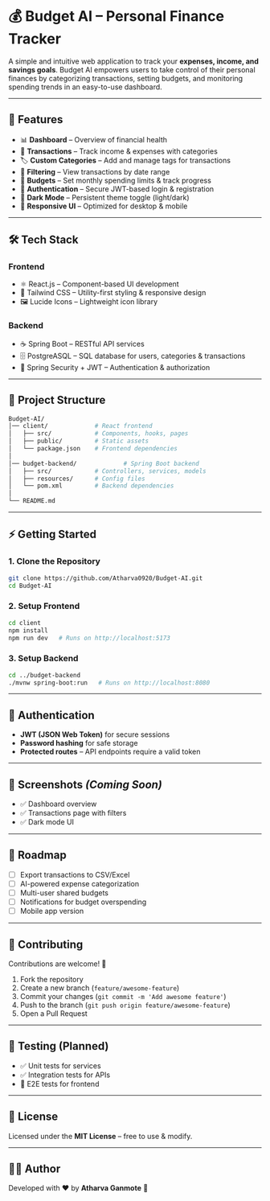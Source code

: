 # 💰 Budget AI – Personal Finance Tracker

A simple and intuitive web application to track your **expenses, income, and savings goals**.
Budget AI empowers users to take control of their personal finances by categorizing transactions, setting budgets, and monitoring spending trends in an easy-to-use dashboard.

---

## 🚀 Features

* 📊 **Dashboard** – Overview of financial health
* 💸 **Transactions** – Track income & expenses with categories
* 🏷️ **Custom Categories** – Add and manage tags for transactions
* 📅 **Filtering** – View transactions by date range
* 🎯 **Budgets** – Set monthly spending limits & track progress
* 🔐 **Authentication** – Secure JWT-based login & registration
* 🌙 **Dark Mode** – Persistent theme toggle (light/dark)
* 📱 **Responsive UI** – Optimized for desktop & mobile

---

## 🛠️ Tech Stack

### **Frontend**

* ⚛️ React.js – Component-based UI development
* 🎨 Tailwind CSS – Utility-first styling & responsive design
* 🖼️ Lucide Icons – Lightweight icon library

### **Backend**

* ☕ Spring Boot – RESTful API services
* 🗄️ PostgreASQL – SQL database for users, categories & transactions
* 🔐 Spring Security + JWT – Authentication & authorization

---

## 📂 Project Structure

```bash
Budget-AI/
│── client/             # React frontend
│   ├── src/            # Components, hooks, pages
│   ├── public/         # Static assets
│   └── package.json    # Frontend dependencies
│
│── budget-backend/             # Spring Boot backend
│   ├── src/            # Controllers, services, models
│   ├── resources/      # Config files
│   └── pom.xml         # Backend dependencies
│
└── README.md
```

---

## ⚡ Getting Started

### 1. Clone the Repository

```bash
git clone https://github.com/Atharva0920/Budget-AI.git
cd Budget-AI
```

### 2. Setup Frontend

```bash
cd client
npm install
npm run dev   # Runs on http://localhost:5173
```

### 3. Setup Backend

```bash
cd ../budget-backend
./mvnw spring-boot:run   # Runs on http://localhost:8080
```

---

## 🔑 Authentication

* **JWT (JSON Web Token)** for secure sessions
* **Password hashing** for safe storage
* **Protected routes** – API endpoints require a valid token

---

## 📸 Screenshots *(Coming Soon)*

* ✅ Dashboard overview
* ✅ Transactions page with filters
* ✅ Dark mode UI

---

## 📌 Roadmap

* [ ] Export transactions to CSV/Excel
* [ ] AI-powered expense categorization
* [ ] Multi-user shared budgets
* [ ] Notifications for budget overspending
* [ ] Mobile app version

---

## 🤝 Contributing

Contributions are welcome! 🎉

1. Fork the repository
2. Create a new branch (`feature/awesome-feature`)
3. Commit your changes (`git commit -m 'Add awesome feature'`)
4. Push to the branch (`git push origin feature/awesome-feature`)
5. Open a Pull Request

---

## 🧪 Testing (Planned)

* ✅ Unit tests for services
* ✅ Integration tests for APIs
* 🚧 E2E tests for frontend

---

## 📜 License

Licensed under the **MIT License** – free to use & modify.

---

## 👨‍💻 Author

Developed with ❤️ by **Atharva Ganmote** 🚀

